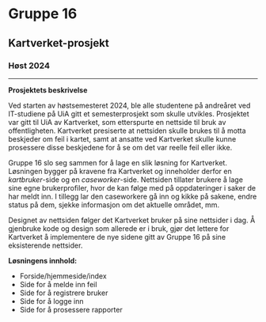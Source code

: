 # Gruppe 16
## Kartverket-prosjekt
### Høst 2024
---

**Prosjektets beskrivelse**

Ved starten av høstsemesteret 2024, ble alle studentene på andreåret ved IT-studiene på UiA gitt et semesterprosjekt som skulle utvikles. Prosjektet var gitt til UiA av Kartverket, som etterspurte en nettside til bruk av offentligheten. Kartverket presiserte at nettsiden skulle brukes til å motta beskjeder om feil i kartet, samt at ansatte ved Kartverket skulle kunne prosessere disse beskjedene for å se om det var reelle feil eller ikke. 

Gruppe 16 slo seg sammen for å lage en slik løsning for Kartverket. Løsningen bygger på kravene fra Kartverket og inneholder derfor en *kartbruker*-side og en *caseworker*-side. Nettsiden tillater brukere å lage sine egne brukerprofiler, hvor de kan følge med på oppdateringer i saker de har meldt inn. I tillegg lar den caseworkere gå inn og kikke på sakene, endre status på dem, sjekke informasjon om det aktuelle området, mm. 

Designet av nettsiden følger det Kartverket bruker på sine nettsider i dag. Å gjenbruke kode og design som allerede er i bruk, gjør det lettere for Kartverket å implementere de nye sidene gitt av Gruppe 16 på sine eksisterende nettsider. 


**Løsningens innhold:**
- Forside/hjemmeside/index
- Side for å melde inn feil
- Side for å registrere bruker
- Side for å logge inn
- Side for å prosessere rapporter
